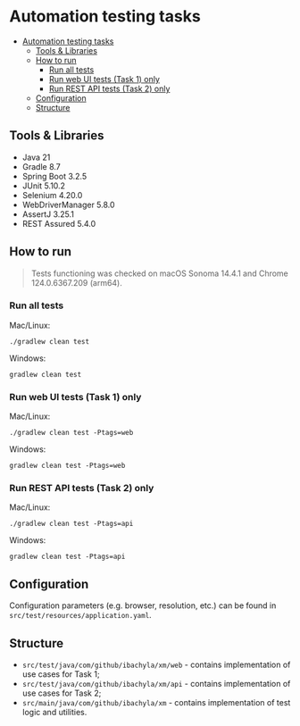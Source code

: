 # Automation testing tasks

<!-- TOC -->
* [Automation testing tasks](#automation-testing-tasks)
  * [Tools & Libraries](#tools--libraries)
  * [How to run](#how-to-run)
    * [Run all tests](#run-all-tests)
    * [Run web UI tests (Task 1) only](#run-web-ui-tests-task-1-only)
    * [Run REST API tests (Task 2) only](#run-rest-api-tests-task-2-only)
  * [Configuration](#configuration)
  * [Structure](#structure)
<!-- TOC -->

## Tools & Libraries

- Java 21
- Gradle 8.7
- Spring Boot 3.2.5
- JUnit 5.10.2
- Selenium 4.20.0
- WebDriverManager 5.8.0
- AssertJ 3.25.1
- REST Assured 5.4.0

## How to run

> Tests functioning was checked on macOS Sonoma 14.4.1 and Chrome 124.0.6367.209 (arm64).

### Run all tests

Mac/Linux:

```shell
./gradlew clean test
```

Windows:

```shell
gradlew clean test
```

### Run web UI tests (Task 1) only

Mac/Linux:

```shell
./gradlew clean test -Ptags=web
```

Windows:

```shell
gradlew clean test -Ptags=web
```

### Run REST API tests (Task 2) only

Mac/Linux:

```shell
./gradlew clean test -Ptags=api
```

Windows:

```shell
gradlew clean test -Ptags=api
```

## Configuration

Configuration parameters (e.g. browser, resolution, etc.) can be found in `src/test/resources/application.yaml`.

## Structure

- `src/test/java/com/github/ibachyla/xm/web` - contains implementation of use cases for Task 1;
- `src/test/java/com/github/ibachyla/xm/api` - contains implementation of use cases for Task 2;
- `src/main/java/com/github/ibachyla/xm` - contains implementation of test logic and utilities.